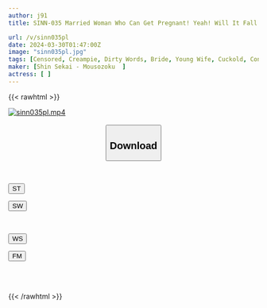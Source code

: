```yaml
---
author: j91
title: SINN-035 Married Woman Who Can Get Pregnant! Yeah! Will It Fall This Far? ? A Junior Wife Who Grew Up As A Young Lady Has Immoral Sex With Her Pupils Dilated And Declares That She Is Abandoning Her Husband, And Records The Process Up To Fertilization! (M-type Young Wife Begging For Body Fluids)

url: /v/sinn035pl
date: 2024-03-30T01:47:00Z
image: "sinn035pl.jpg"
tags: [Censored, Creampie, Dirty Words, Bride, Young Wife, Cuckold, Conceived	]
maker: [Shin Sekai - Mousozoku  ]
actress: [ ]
---
```



{{< rawhtml >}}

<div class="video" data-videoid="pg7DbLOBgxCreqK">
    <a href="javascript:;">
        <img src="/v/sinn035pl/sinn035pl.jpg" width="WIDTH" height="HEIGHT" alt="sinn035pl.mp4" loading="lazy">
    </a>
</div>

<script type="text/javascript" src="https://j91.asia/asset/on-demand-st.js"></script>

<br>
  <link rel="stylesheet" href="https://j91.asia/asset/bs5.css">
  
  <center>
  <button class="btn btn-primary" type="button" data-bs-toggle="collapse" data-bs-target=".multi-collapse" aria-expanded="false" aria-controls="multiCollapseExample1 multiCollapseExample2"><h2>Download</h2></button></center>
</p>
<div class="row">
  <div class="col">
    <div class="collapse multi-collapse" id="multiCollapseExample1">
      <div class="card card-body">
	      	      <br>
<div class="buttons">  
<p><a href="https://streamtape.to/v/pg7DbLOBgxCreqK" target="_blank"><button class="btn-hover color-3"><i class="fa fa-download"></i> ST</button></a></p>
<p><a href="https://asnwish.com/1se2puh449t2" target="_blank"><button class="btn-hover color-2"><i class="fa fa-download"></i> SW</button></a></p></div>
    </div>
  </div>
</div>
  <div class="col">
    <div class="collapse multi-collapse" id="multiCollapseExample2">
      <div class="card card-body">
	      <br>
<div class="buttons">
<p><a href="https://wolfstream.tv/037aby79lts4"><button class="btn-hover color-9"><i class="fa fa-download"></i> WS</button></a></p>
<p><a href="https://filemoon.sx/d/x5xt4ftp1bxn"><button class="btn-hover color-8"><i class="fa fa-download"></i> FM</button></a></p></div>
<br><br>
      </div>
    </div>
  </div>
</div>

{{< /rawhtml >}}
